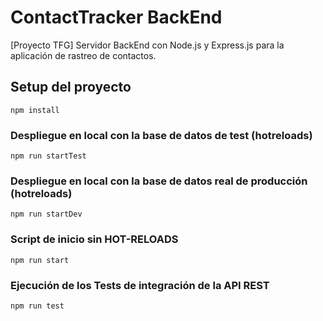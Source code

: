 # ContactTracker BackEnd
[Proyecto TFG] Servidor BackEnd con Node.js y Express.js para la aplicación de rastreo de contactos.

## Setup del proyecto
```
npm install
```

### Despliegue en local con la base de datos de test (hotreloads)
```
npm run startTest
```
### Despliegue en local con la base de datos real de producción (hotreloads)
```
npm run startDev
```

### Script de inicio sin HOT-RELOADS
```
npm run start
```

### Ejecución de los Tests de integración de la API REST
```
npm run test
```
